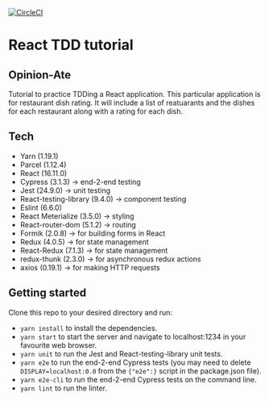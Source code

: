 [![CircleCI](https://circleci.com/gh/olliebrownlow/react-restaurant-tutorial.svg?style=shield)](https://circleci.com/gh/olliebrownlow/react-restaurant-tutorial)

# React TDD tutorial

## Opinion-Ate

Tutorial to practice TDDing a React application. This particular application is for restaurant dish rating. It will include a list of reatuarants and the dishes for each restaurant along with a rating for each dish.

## Tech

- Yarn (1.19.1)
- Parcel (1.12.4)
- React (16.11.0)
- Cypress (3.1.3) -> end-2-end testing
- Jest (24.9.0) -> unit testing
- React-testing-library (9.4.0) -> component testing
- Eslint (6.6.0)
- React Meterialize (3.5.0) -> styling
- React-router-dom (5.1.2) -> routing
- Formik (2.0.8) -> for building forms in React
- Redux (4.0.5) -> for state management
- React-Redux (7.1.3) -> for state management
- redux-thunk (2.3.0) -> for asynchronous redux actions
- axios (0.19.1) -> for making HTTP requests

## Getting started

Clone this repo to your desired directory and run:

- `yarn install` to install the dependencies.
- `yarn start` to start the server and navigate to localhost:1234 in your favourite web browser.
- `yarn unit` to run the Jest and React-testing-library unit tests.
- `yarn e2e` to run the end-2-end Cypress tests (you may need to delete `DISPLAY=localhost:0.0` from the `{"e2e":}` script in the package.json file).
- `yarn e2e-cli` to run the end-2-end Cypress tests on the command line.
- `yarn lint` to run the linter.

